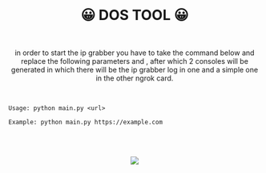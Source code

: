 <br>

<h1 align="center">😀 DOS TOOL 😀</h1>

<br>

<p align="center">in order to start the ip grabber you have to take the command below and replace the following parameters <link> and <user>, after which 2 consoles will be generated in which there will be the ip grabber log in one and a simple one in the other ngrok card.</p>

<br>
  
```batch
Usage: python main.py <url>
```
```batch
Example: python main.py https://example.com
```
<br>
<br>

<p align="center">
  <img src="https://user-images.githubusercontent.com/59760485/188699018-167b7713-dcf7-4155-9697-0279e882d5df.png">
</p>
<br>
